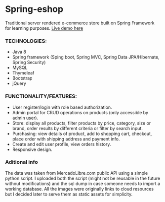 # Spring-eshop
Traditional server rendered e-commerce store built on Spring Framework for learning purposes. [Live demo here](https://shoepp.herokuapp.com)

### TECHNOLOGIES:
* Java 8
* Spring framework (Sping boot, Spring MVC, Spring Data JPA/Hibernate, Spring Security)
* MySQL
* Thymeleaf
* Bootstrap
* jQuery

### FUNCTIONALITY/FEATURES:
* User register/login with role based authorization.
* Admin portal for CRUD operations on products (only accessible by admin user).
* Store: display all products, filter products by price, category, size or brand, order results by different criteria or filter by search input.
* Purchasing: view details of product, add to shopping cart, checkout, place order with shipping address and payment info.
* Create and edit user profile, view orders history.
* Responsive design.



### Aditional info
The data was taken from MercadoLibre.com public API using a simple python script. 
I uploaded both the script (might not be reusable in the future without modifications) 
and the sql dump in case someone needs to import a working database. 
All the images were originally links to cloud resources but I decided later to serve them as static assets for simplicity.
